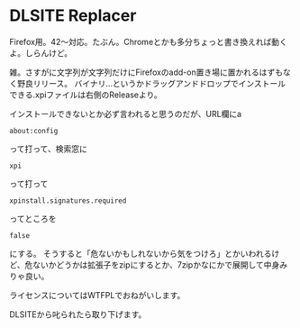 # DLSITE Replacer

Firefox用。42〜対応。たぶん。Chromeとかも多分ちょっと書き換えれば動くよ。しらんけど。

雑。さすがに文字列が文字列だけにFirefoxのadd-on置き場に置かれるはずもなく野良リリース。
バイナリ…というかドラッグアンドドロップでインストールできる.xpiファイルは右側のReleaseより。

インストールできないとか必ず言われると思うのだが、URL欄にa
```
about:config
```
って打って、検索窓に
```
xpi
```
って打って
```
xpinstall.signatures.required
```
ってところを
```
false
```
にする。
そうすると「危ないかもしれないから気をつけろ」とかいわれるけど、危ないかどうかは拡張子をzipにするとか、7zipかなにかで展開して中身みりゃ良い。


ライセンスについてはWTFPLでおねがいします。

DLSITEから叱られたら取り下げます。
